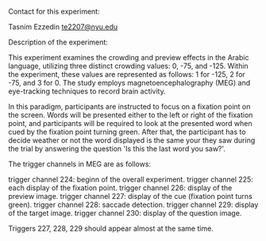 Contact for this experiment:

Tasnim Ezzedin te2207@nyu.edu


Description of the experiment:

This experiment examines the crowding and preview effects in the Arabic language, utilizing three distinct crowding values: 0, -75, and -125. Within the experiment, these values are represented as follows: 1 for -125, 2 for -75, and 3 for 0. The study employs magnetoencephalography (MEG) and eye-tracking techniques to record brain activity.

In this paradigm, participants are instructed to focus on a fixation point on the screen. Words will be presented either to the left or right of the fixation point, and participants will be required to look at the presented word when cued by the fixation point turning green. After that, the participant has to decide weather or not the word displayed is the same your they saw during the trial by answering the question 'Is this the last word you saw?'.

The trigger channels in MEG are as follows: 

trigger channel 224: beginn of the overall experiment.
trigger channel 225: each display of the fixation point.
trigger channel 226: display of the preview image.
trigger channel 227: display of the cue (fixation point turns green).
trigger channel 228: saccade detection.
trigger channel 229: display of the target image.
trigger channel 230: display of the question image. 

Triggers 227, 228, 229 should appear almost at the same time.





